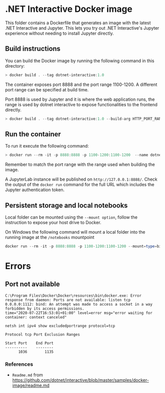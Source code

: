 # .NET Interactive Docker image

This folder contains a Dockerfile that generates an image with the latest .NET Interactive and Jupyter. This lets you try out .NET Interactive's Jupyter experience without needing to install Jupyter directly.

## Build instructions

You can build the Docker image by running the following command in this directory:

```powershell
> docker build . --tag dotnet-interactive:1.0
```

The container exposes port 8888 and the port range 1100-1200. A different port range can be specified at build time.

Port 8888 is used by Jupyter and it is where the web application runs, the range is used by dotnet interactive to expose functionalities to the frontend directly.

```powershell
> docker build . --tag dotnet-interactive:1.0 --build-arg HTTP_PORT_RANGE=1000-1100
```

## Run the container

To run it execute the following command:

```powershell
> docker run --rm -it -p 8888:8888 -p 1100-1200:1100-1200  --name dotnet-interactive-image dotnet-interactive:1.0
```

Remember to match the port range with the range used when building the image.

A JupyterLab instance will be published on `http://127.0.0.1:8888/`. Check the output of the `docker run` command for the full URL which includes the Jupyter authentication token.

## Persistent storage and local notebooks

Local folder can be mounted using the `--mount option`, follow the instruction to expose your host drive to Docker.

On Windows the following command will mount a local folder into the running image at the `/notebooks` mountpoint

```powershell
docker run --rm -it -p 8888:8888 -p 1100-1200:1100-1200 --mount=type=bind,src="$(pwd)/notebooks",target=/home/jovyan/notebooks --name dotnet-interactive-image dotnet-interactive:1.0
```

# Errors
## Port not available
```
C:\Program Files\Docker\Docker\resources\bin\docker.exe: Error response from daemon: Ports are not available: listen tcp 0.0.0.0:1112: bind: An attempt was made to access a socket in a way forbidden by its access permissions.
time="2020-07-22T16:53:01+01:00" level=error msg="error waiting for container: context canceled"
```
```
netsh int ipv4 show excludedportrange protocol=tcp

Protocol tcp Port Exclusion Ranges

Start Port    End Port
----------    --------
      1036        1135
```

### References
* `Readme.md` from https://github.com/dotnet/interactive/blob/master/samples/docker-image/readme.md